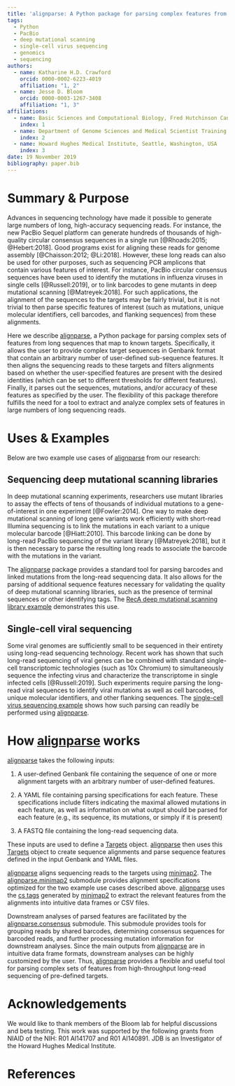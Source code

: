 ```yaml
---
title: 'alignparse: A Python package for parsing complex features from high-throughput long-read sequencing'
tags:
  - Python
  - PacBio
  - deep mutational scanning
  - single-cell virus sequencing
  - genomics
  - sequencing
authors:
  - name: Katharine H.D. Crawford
    orcid: 0000-0002-6223-4019
    affiliation: "1, 2"
  - name: Jesse D. Bloom
    orcid: 0000-0003-1267-3408
    affiliation: "1, 3"
affiliations:
  - name: Basic Sciences and Computational Biology, Fred Hutchinson Cancer Research Center, Seattle, Washington, USA
    index: 1 
  - name: Department of Genome Sciences and Medical Scientist Training Program, University of Washington, Seattle, Washington, USA
    index: 2
  - name: Howard Hughes Medical Institute, Seattle, Washington, USA
    index: 3
date: 19 November 2019
bibliography: paper.bib
---
```


# Summary & Purpose

Advances in sequencing technology have made it possible to generate large numbers of long, high-accuracy sequencing reads.
For instance, the new PacBio Sequel platform can generate hundreds of thousands of high-quality circular consensus sequences in a single run [@Rhoads:2015; @Hebert:2018].
Good programs exist for aligning these reads for genome assembly [@Chaisson:2012; @Li:2018].
However, these long reads can also be used for other purposes, such as sequencing PCR amplicons that contain various features of interest.
For instance, PacBio circular consensus sequences have been used to identify the mutations in influenza viruses in single cells [@Russell:2019], or to link barcodes to gene mutants in deep mutational scanning [@Matreyek:2018].
For such applications, the alignment of the sequences to the targets may be fairly trivial, but it is not trivial to then parse specific features of interest (such as mutations, unique molecular identifiers, cell barcodes, and flanking sequences) from these alignments.

Here we describe [alignparse](https://jbloomlab.github.io/alignparse/), a Python package for parsing complex sets of features from long sequences that map to known targets.
Specifically, it allows the user to provide complex target sequences in Genbank format that contain an arbitrary number of user-defined sub-sequence features. 
It then aligns the sequencing reads to these targets and filters alignments based on whether the user-specified features are present with the desired identities (which can be set to different thresholds for different features). 
Finally, it parses out the sequences, mutations, and/or accuracy of these features as specified by the user.
The flexibility of this package therefore fulfills the need for a tool to extract and analyze complex sets of features in large numbers of long sequencing reads.

# Uses & Examples 

Below are two example use cases of [alignparse](https://jbloomlab.github.io/alignparse/) from our research:

## Sequencing deep mutational scanning libraries

In deep mutational scanning experiments, researchers use mutant libraries to assay the effects of tens of thousands of individual mutations to a gene-of-interest in one experiment [@Fowler:2014]. 
One way to make deep mutational scanning of long gene variants work efficiently with short-read Illumina sequencing is to link the mutations in each variant to a unique molecular barcode [@Hiatt:2010]. 
This barcode linking can be done by long-read PacBio sequencing of the variant library [@Matreyek:2018], but it is then necessary to parse the resulting long reads to associate the barcode with the mutations in the variant.   

The [alignparse](https://jbloomlab.github.io/alignparse/) package provides a standard tool for parsing barcodes and linked mutations from the long-read sequencing data. 
It also allows for the parsing of additional sequence features necessary for validating the quality of deep mutational scanning libraries, such as the presence of terminal sequences or other identifying tags. 
The [RecA deep mutational scanning library example](https://jbloomlab.github.io/alignparse/recA_DMS.html) demonstrates this use. 

## Single-cell viral sequencing

Some viral genomes are sufficiently small to be sequenced in their entirety using long-read sequencing technology. 
Recent work has shown that such long-read sequencing of viral genes can be combined with standard single-cell transcriptomic technologies (such as 10x Chromium) to simultaneously sequence the infecting virus and characterize the transcriptome in single infected cells [@Russell:2019]. 
Such experiments require parsing the long-read viral sequences to identify viral mutations as well as cell barcodes, unique molecular identifiers, and other flanking sequences. 
The [single-cell virus sequencing example](https://jbloomlab.github.io/alignparse/flu_virus_seq_example.html) shows how such parsing can readily be performed using [alignparse](https://jbloomlab.github.io/alignparse/). 


# How [alignparse](https://jbloomlab.github.io/alignparse/) works

[alignparse](https://jbloomlab.github.io/alignparse/) takes the following inputs:

 1. A user-defined Genbank file containing the sequence of one or more alignment targets with an arbitrary number of user-defined features.
 
 2. A YAML file containing parsing specifications for each feature. These specifications include filters indicating the maximal allowed mutations in each feature, as well as information on what output should be parsed for each feature (e.g., its sequence, its mutations, or simply if it is present)

3. A FASTQ file containing the long-read sequencing data.

These inputs are used to define a [Targets](https://jbloomlab.github.io/alignparse/alignparse.targets.html#alignparse.targets.Targets) object. 
[alignparse](https://jbloomlab.github.io/alignparse/) then uses this [Targets](https://jbloomlab.github.io/alignparse/alignparse.targets.html#alignparse.targets.Targets) object to create sequence alignments and parse sequence features defined in the input Genbank and YAML files. 

[alignparse](https://jbloomlab.github.io/alignparse/) aligns sequencing reads to the targets using [minimap2](https://github.com/lh3/minimap2).
The [alignparse.minimap2](https://jbloomlab.github.io/alignparse/alignparse.minimap2.html) submodule provides alignment specifications optimized for the two example use cases described above. 
[alignparse](https://jbloomlab.github.io/alignparse/) uses the [cs tags](https://lh3.github.io/minimap2/minimap2.html#10) generated by [minimap2](https://github.com/lh3/minimap2) to extract the relevant features from the alignments into intuitive data frames or CSV files.

Downstream analyses of parsed features are facilitated by the [alignparse.consensus](https://jbloomlab.github.io/alignparse/alignparse.consensus.html) submodule.
This submodule provides tools for grouping reads by shared barcodes, determining consensus sequences for barcoded reads, and further processing mutation information for downstream analyses.
Since the main outputs from [alignparse](https://jbloomlab.github.io/alignparse/) are in intuitive data frame formats, downstream analyses can be highly customized by the user.
Thus, [alignparse](https://jbloomlab.github.io/alignparse/) provides a flexible and useful tool for parsing complex sets of features from high-throughput long-read sequencing of pre-defined targets.

# Acknowledgements

We would like to thank members of the Bloom lab for helpful discussions and beta testing.
This work was supported by the following grants from NIAID of the NIH: R01 AI141707 and R01 AI140891.
JDB is an Investigator of the Howard Hughes Medical Institute.

# References

